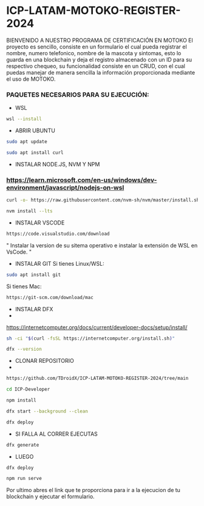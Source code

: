 # ICP-LATAM-MOTOKO-REGISTER-2024
BIENVENIDO A NUESTRO PROGRAMA DE CERTIFICACIÓN EN MOTOKO
El proyecto es sencillo, consiste en un formulario el cual pueda registrar el nombre, numero telefonico, nombre de la mascota y sintomas, esto lo guarda en una blockchain y deja el registro almacenado con un ID para su respectivo chequeo, 
su funcionalidad consiste en un CRUD, con el cual puedas manejar de manera sencilla la información proporcionada mediante el uso de MOTOKO.

### PAQUETES NECESARIOS PARA SU EJECUCIÓN:

* WSL
```bash
wsl --install
```

* ABRIR UBUNTU
```bash
sudo apt update
```

```bash
sudo apt install curl
```

* INSTALAR NODE.JS, NVM Y NPM
###  https://learn.microsoft.com/en-us/windows/dev-environment/javascript/nodejs-on-wsl
```bash
curl -o- https://raw.githubusercontent.com/nvm-sh/nvm/master/install.sh | bash
```
```bash
nvm install --lts
```

* INSTALAR VSCODE
```bash
https://code.visualstudio.com/download
```
" Instalar la version de su sitema operativo e instalar la extensión de WSL en VsCode. "

* INSTALAR GIT 
Si tienes Linux/WSL:
```bash
sudo apt install git
```


Si tienes Mac:
```bash
https://git-scm.com/download/mac
```

* INSTALAR DFX
* 
https://internetcomputer.org/docs/current/developer-docs/setup/install/
```bash
sh -ci "$(curl -fsSL https://internetcomputer.org/install.sh)"
```
```bash
dfx --version
```
* CLONAR REPOSITORIO
* 
```bash
https://github.com/TDroidX/ICP-LATAM-MOTOKO-REGISTER-2024/tree/main
```
```bash
cd ICP-Developer
```
```bash
npm install
```
```bash
dfx start --background --clean
```
```bash
dfx deploy
```
* SI FALLA AL CORRER EJECUTAS 
```bash
dfx generate
```
* LUEGO 
```bash
dfx deploy
```
```bash
npm run serve
```

Por ultimo abres el link que te proporciona para ir a la ejecucion de tu blockchain y ejecutar el formulario.

